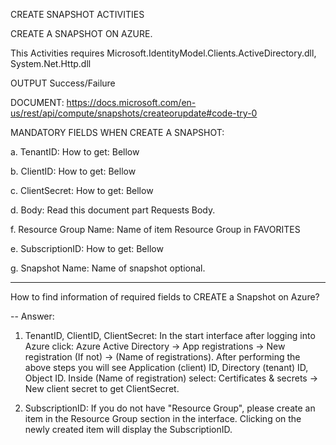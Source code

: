 CREATE SNAPSHOT ACTIVITIES

CREATE A SNAPSHOT ON AZURE.

This Activities requires Microsoft.IdentityModel.Clients.ActiveDirectory.dll, System.Net.Http.dll

OUTPUT Success/Failure

DOCUMENT: https://docs.microsoft.com/en-us/rest/api/compute/snapshots/createorupdate#code-try-0

MANDATORY FIELDS WHEN CREATE A SNAPSHOT:

a. TenantID: How to get: Bellow

b. ClientID: How to get: Bellow

c. ClientSecret: How to get: Bellow

d. Body: Read this document part Requests Body.

f. Resource Group Name: Name of item Resource Group in FAVORITES

e. SubscriptionID: How to get: Bellow

g. Snapshot Name: Name of snapshot optional.

-------------------------------------------

How to find information of required fields to CREATE a Snapshot on Azure?

-- Answer:
 
1. TenantID, ClientID, ClientSecret: In the start interface after logging into Azure click: Azure Active Directory -> App registrations -> New registration (If not) -> (Name of registrations). 
After performing the above steps you will see Application (client) ID, Directory (tenant) ID, Object ID.
Inside (Name of registration) select: Certificates & secrets -> New client secret to get ClientSecret.

2. SubscriptionID: If you do not have "Resource Group", please create an item in the Resource Group section in the interface. Clicking on the newly created item will display the SubscriptionID.
